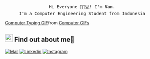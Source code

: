 
<p align="center">
  <br>
  <samp>
    Hi Everyone 👩‍💻💻! I'm <b><a rel="nofollow noopener noreferrer">Van</a></b>.
    <br>I'm a Computer Engineering  Student from Indonesia<br>

</samp>

<div class="tenor-gif-embed" data-postid="18636675" data-share-method="host" data-aspect-ratio="1.84971" data-width="100%"><a href="https://tenor.com/view/computer-typing-aesthetic-anime-gif-18636675">Computer Typing GIF</a>from <a href="https://tenor.com/search/computer-gifs">Computer GIFs</a></div> <script type="text/javascript" async src="https://tenor.com/embed.js"></script>

</p>

  
## <img src="https://media.tenor.com/images/7e96d994f29b388f63f7aa77ff2bea78/tenor.gif" width="25"> <b> Find out about me👋</b>
  
[![Mail](https://img.shields.io/badge/-Say%20Hi!-black?style=for-the-badge&logo=gmail)](mailto:mrivans2002@gmail.com)
[![Linkedin](https://img.shields.io/badge/-LinkedIn-black?style=for-the-badge&logo=Linkedin)](https://www.linkedin.com/in/muhamad-rivan-sahronie-082283246/)
[![Instagram](https://img.shields.io/badge/-Instagram-black?style=for-the-badge&logo=Instagram)](https://www.instagram.com/rivaann_/)
 
